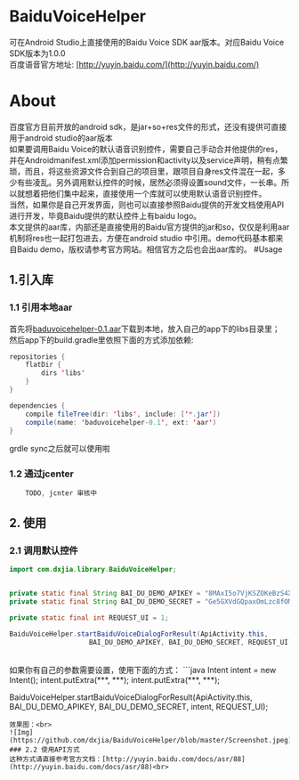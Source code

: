# BaiduVoiceHelper
可在Android Studio上直接使用的Baidu Voice SDK aar版本。对应Baidu Voice SDK版本为1.0.0<br>
百度语音官方地址: [http://yuyin.baidu.com/](http://yuyin.baidu.com/)
# About
  百度官方目前开放的android sdk，是jar+so+res文件的形式，还没有提供可直接用于android studio的aar版本<br>
如果要调用Baidu Voice的默认语音识别控件，需要自己手动合并他提供的res，并在Androidmanifest.xml添加permission和activity以及service声明，稍有点繁琐，而且，将这些资源文件合到自己的项目里，跟项目自身res文件混在一起，多少有些凌乱。另外调用默认控件的时候，居然必须得设置sound文件，一长串。所以就想着把他们集中起来，直接使用一个库就可以使用默认语音识别控件。<br>
当然，如果你是自己开发界面，则也可以直接参照Baidu提供的开发文档使用API进行开发，毕竟Baidu提供的默认控件上有baidu logo。<br>
    本文提供的aar库，内部还是直接使用的Baidu官方提供的jar和so，仅仅是利用aar机制将res也一起打包进去，方便在android studio 中引用。demo代码基本都来自Baidu demo，版权请参考官方网站。相信官方之后也会出aar库的。
#Usage
## 1.引入库
### 1.1 引用本地aar
首先将[baduvoicehelper-0.1.aar](https://github.com/dxjia/BaiduVoiceHelper/raw/master/baduvoicehelper-0.1.aar)下载到本地，放入自己的app下的libs目录里；<br>
然后app下的build.gradle里依照下面的方式添加依赖:<br>
```java
repositories {
    flatDir {
        dirs 'libs'
    }
}

dependencies {
    compile fileTree(dir: 'libs', include: ['*.jar'])
    compile(name: 'baduvoicehelper-0.1', ext: 'aar')
}
```
grdle sync之后就可以使用啦
### 1.2 通过jcenter
```java
    TODO, jcnter 审核中
```
## 2. 使用
### 2.1 调用默认控件
```java
import com.dxjia.library.BaiduVoiceHelper;


private static final String BAI_DU_DEMO_APIKEY = "8MAxI5o7VjKSZOKeBzS4XtxO";
private static final String BAI_DU_DEMO_SECRET = "Ge5GXVdGQpaxOmLzc8fOM8309ATCz9Ha";

private static final int REQUEST_UI = 1;

BaiduVoiceHelper.startBaiduVoiceDialogForResult(ApiActivity.this,
                    BAI_DU_DEMO_APIKEY, BAI_DU_DEMO_SECRET, REQUEST_UI);

```
<br>
如果你有自己的参数需要设置，使用下面的方式：
```java
Intent intent = new Intent();
intent.putExtra(***, ***);
intent.putExtra(***, ***);

BaiduVoiceHelper.startBaiduVoiceDialogForResult(ApiActivity.this,
                    BAI_DU_DEMO_APIKEY, BAI_DU_DEMO_SECRET, intent, REQUEST_UI);
```
效果图：<br>
![Img](https://github.com/dxjia/BaiduVoiceHelper/blob/master/Screenshot.jpeg)
### 2.2 使用API方式
这种方式请直接参考官方文档：[http://yuyin.baidu.com/docs/asr/88](http://yuyin.baidu.com/docs/asr/88)<br>
